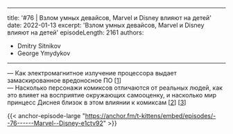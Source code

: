
---
title: '#76 | Взлом умных девайсов, Marvel и Disney влияют на детей'
date: 2022-01-13
excerpt: 'Взлом умных девайсов, Marvel и Disney влияют на детей'
episodeLength: 2161
authors:
  - Dmitry Sitnikov
  - George Ymydykov
---

— Как электромагнитное излучение процессора выдает замаскированное вредоносное ПО [[1](https://nplus1.ru/news/2022/01/12/obfuscation-revealed)]<br/>
— Насколько персонажи комиксов отличаются от реальных людей, как это влияет на восприятие окружающих самооценку, и насколько мир принцесс Диснея близок в этом влиянии к комиксам [[2](https://www.psypost.org/2021/12/female-marvel-and-dc-comics-characters-are-even-curvier-than-the-most-searched-for-women-on-study-finds-62292)] [[3](https://www.psypost.org/2021/12/longitudinal-study-suggests-disney-princess-culture-has-a-positive-impact-on-young-childrens-gender-development-62267)]

{{< anchor-episode-large "https://anchor.fm/t-kittens/embed/episodes/--76------Marvel--Disney-e1ctv92" >}}
